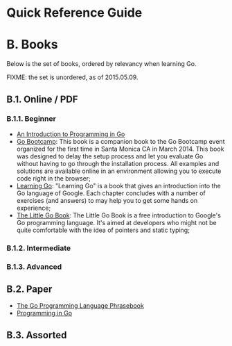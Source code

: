 Quick Reference Guide
=====================

# B. Books

Below is the set of books, ordered by relevancy when learning Go.

FIXME: the set is unordered, as of 2015.05.09.

## B.1. Online / PDF

### B.1.1. Beginner

- [An Introduction to Programming in Go](http://www.golang-book.com/)
- [Go Bootcamp](http://www.golangbootcamp.com/book/): This book is a companion book to the Go Bootcamp event organized for the first time in Santa Monica CA in March 2014. This book was designed to delay the setup process and let you evaluate Go without having to go through the installation process. All examples and solutions are available online in an environment allowing you to execute code right in the browser;
- [Learning Go](http://miek.nl/posts/2014/Jun/01/learning-go/): "Learning Go" is a book that gives an introduction into the Go language of Google. Each chapter concludes with a number of exercises (and answers) to may help you to get some hands on experience;
- [The Little Go Book](http://openmymind.net/The-Little-Go-Book/): The Little Go Book is a free introduction to Google's Go programming language. It's aimed at developers who might not be quite comfortable with the idea of pointers and static typing;

### B.1.2. Intermediate

### B.1.3. Advanced

## B.2. Paper

- [The Go Programming Language Phrasebook](http://isbn.directory/book/978-0-321-81714-3)
- [Programming in Go](http://isbn.directory/book/978-0-321-77463-7)

## B.3. Assorted
